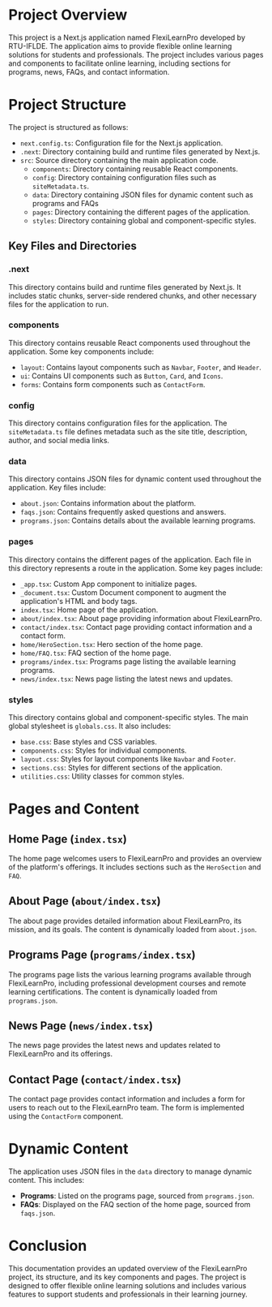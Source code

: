 # Project Overview

This project is a Next.js application named FlexiLearnPro developed by RTU-IFLDE. The application aims to provide flexible online learning solutions for students and professionals. The project includes various pages and components to facilitate online learning, including sections for programs, news, FAQs, and contact information.

# Project Structure

The project is structured as follows:

- `next.config.ts`: Configuration file for the Next.js application.
- `.next`: Directory containing build and runtime files generated by Next.js.
- `src`: Source directory containing the main application code.
    - `components`: Directory containing reusable React components.
    - `config`: Directory containing configuration files such as `siteMetadata.ts`.
    - `data`: Directory containing JSON files for dynamic content such as programs and FAQs
    - `pages`: Directory containing the different pages of the application.
    - `styles`: Directory containing global and component-specific styles.

## Key Files and Directories

### .next

This directory contains build and runtime files generated by Next.js. It includes static chunks, server-side rendered chunks, and other necessary files for the application to run.

### components

This directory contains reusable React components used throughout the application. Some key components include:

- `layout`: Contains layout components such as `Navbar`, `Footer`, and `Header`.
- `ui`: Contains UI components such as `Button`, `Card`, and `Icons`.
- `forms`: Contains form components such as `ContactForm`.

### config

This directory contains configuration files for the application. The `siteMetadata.ts` file defines metadata such as the site title, description, author, and social media links.

### data

This directory contains JSON files for dynamic content used throughout the application. Key files include:

- `about.json`: Contains information about the platform.
- `faqs.json`: Contains frequently asked questions and answers.
- `programs.json`: Contains details about the available learning programs.

### pages

This directory contains the different pages of the application. Each file in this directory represents a route in the application. Some key pages include:

- `_app.tsx`: Custom App component to initialize pages.
- `_document.tsx`: Custom Document component to augment the application's HTML and body tags.
- `index.tsx`: Home page of the application.
- `about/index.tsx`: About page providing information about FlexiLearnPro.
- `contact/index.tsx`: Contact page providing contact information and a contact form.
- `home/HeroSection.tsx`: Hero section of the home page.
- `home/FAQ.tsx`: FAQ section of the home page.
- `programs/index.tsx`: Programs page listing the available learning programs.
- `news/index.tsx`: News page listing the latest news and updates.

### styles

This directory contains global and component-specific styles. The main global stylesheet is `globals.css`. It also includes:

- `base.css`: Base styles and CSS variables.
- `components.css`: Styles for individual components.
- `layout.css`: Styles for layout components like `Navbar` and `Footer`.
- `sections.css`: Styles for different sections of the application.
- `utilities.css`: Utility classes for common styles.

# Pages and Content

## Home Page (`index.tsx`)

The home page welcomes users to FlexiLearnPro and provides an overview of the platform's offerings. It includes sections such as the `HeroSection` and `FAQ`.

## About Page (`about/index.tsx`)

The about page provides detailed information about FlexiLearnPro, its mission, and its goals. The content is dynamically loaded from `about.json`.

## Programs Page (`programs/index.tsx`)

The programs page lists the various learning programs available through FlexiLearnPro, including professional development courses and remote learning certifications. The content is dynamically loaded from `programs.json`.

## News Page (`news/index.tsx`)

The news page provides the latest news and updates related to FlexiLearnPro and its offerings.

## Contact Page (`contact/index.tsx`)

The contact page provides contact information and includes a form for users to reach out to the FlexiLearnPro team. The form is implemented using the `ContactForm` component.

# Dynamic Content

The application uses JSON files in the `data` directory to manage dynamic content. This includes:

- **Programs**: Listed on the programs page, sourced from `programs.json`.
- **FAQs**: Displayed on the FAQ section of the home page, sourced from `faqs.json`.


# Conclusion

This documentation provides an updated overview of the FlexiLearnPro project, its structure, and its key components and pages. The project is designed to offer flexible online learning solutions and includes various features to support students and professionals in their learning journey.
